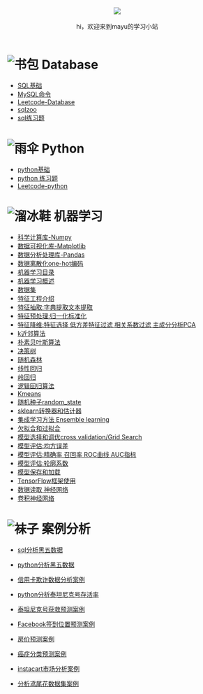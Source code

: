

<br>

<div align="center">
    <br>
    <a href="https://github.com/mayu1031/CS_Notes"> <img src="https://raw.githubusercontent.com/mayu1031/CS_Notes/master/doc/others/icons/%E5%86%AC%E6%97%A5%E8%A3%85%E5%A4%87icon/%E8%80%B3%E7%BD%A9.png"></a>
     <br> <br>
    hi，欢迎来到mayu的学习小站
</div> 

<br/>



![书包][2]  Database
========
- [SQL基础](https://github.com/mayu1031/CS_Notes/blob/master/doc/sql/SQL_Note.md)
- [MySQL命令](https://github.com/mayu1031/CS_Notes/blob/master/doc/sql/MySQL%E5%91%BD%E4%BB%A4.md)
- [Leetcode-Database](https://github.com/mayu1031/CS_Notes/blob/master/doc/sql/LeetCode.md)
- [sqlzoo](https://github.com/mayu1031/CS_Notes/blob/master/doc/sql/zoosql.md)  
- [sql练习题]()


![雨伞][3]  Python
======

- [python基础](https://github.com/mayu1031/CS_Notes/blob/master/doc/python/python_note/readme.md)
- [python 练习题](https://github.com/mayu1031/CS_Notes/tree/master/doc/python/python_note)
- [Leetcode-python](https://github.com/mayu1031/CS_Notes/blob/master/doc/python/leecode/readme.md)



![溜冰鞋][5]  机器学习
======
- [科学计算库-Numpy](https://github.com/mayu1031/CS_Notes/blob/master/doc/%E6%9C%BA%E5%99%A8%E5%AD%A6%E4%B9%A0/python%E7%A7%91%E5%AD%A6%E8%AE%A1%E7%AE%97%E5%BA%93-Numpy/Numpy.md)
- [数据可视化库-Matplotlib](https://github.com/mayu1031/CS_Notes/blob/master/doc/%E6%9C%BA%E5%99%A8%E5%AD%A6%E4%B9%A0/python%E6%95%B0%E6%8D%AE%E5%8F%AF%E8%A7%86%E5%8C%96%E5%BA%93-Matplotlib/Matplotlib.md)
- [数据分析处理库-Pandas](https://github.com/mayu1031/CS_Notes/blob/master/doc/%E6%9C%BA%E5%99%A8%E5%AD%A6%E4%B9%A0/python%E6%95%B0%E6%8D%AE%E5%88%86%E6%9E%90%E5%A4%84%E7%90%86%E5%BA%93-Pandas/Pandas.md)
- [数据离散化one-hot编码](https://github.com/mayu1031/CS_Notes/blob/master/doc/%E6%9C%BA%E5%99%A8%E5%AD%A6%E4%B9%A0/python%E6%95%B0%E6%8D%AE%E5%88%86%E6%9E%90%E5%A4%84%E7%90%86%E5%BA%93-Pandas/%E6%95%B0%E6%8D%AE%E7%A6%BB%E6%95%A3%E5%8C%96one-hot%E7%BC%96%E7%A0%81.md)
- [机器学习目录](https://github.com/mayu1031/CS_Notes/blob/master/doc/%E6%9C%BA%E5%99%A8%E5%AD%A6%E4%B9%A0/%E6%9C%BA%E5%99%A8%E5%AD%A6%E4%B9%A0%E7%9B%AE%E5%BD%95/%E7%9B%AE%E5%BD%95.md)
- [机器学习概述](https://github.com/mayu1031/CS_Notes/blob/master/doc/机器学习/机器学习概述/机器学习概述.md)
- [数据集](https://github.com/mayu1031/CS_Notes/blob/master/doc/%E6%9C%BA%E5%99%A8%E5%AD%A6%E4%B9%A0/%E6%95%B0%E6%8D%AE%E9%9B%86.md)
- [特征工程介绍](https://github.com/mayu1031/CS_Notes/blob/master/doc/%E6%9C%BA%E5%99%A8%E5%AD%A6%E4%B9%A0/%E7%89%B9%E5%BE%81%E5%B7%A5%E7%A8%8B%E4%BB%8B%E7%BB%8D/%E7%89%B9%E5%BE%81%E5%B7%A5%E7%A8%8B%E4%BB%8B%E7%BB%8D.md)
- [特征抽取:字典提取文本提取](https://github.com/mayu1031/CS_Notes/blob/master/doc/%E6%9C%BA%E5%99%A8%E5%AD%A6%E4%B9%A0/%E7%89%B9%E5%BE%81%E6%8A%BD%E5%8F%96/%E7%89%B9%E5%BE%81%E6%8A%BD%E5%8F%96.md)
- [特征预处理:归一化标准化](https://github.com/mayu1031/CS_Notes/blob/master/doc/%E6%9C%BA%E5%99%A8%E5%AD%A6%E4%B9%A0/%E7%89%B9%E5%BE%81%E9%A2%84%E5%A4%84%E7%90%86/%E7%89%B9%E5%BE%81%E9%A2%84%E5%A4%84%E7%90%86.md)
- [特征降维:特征选择 低方差特征过滤 相关系数过滤 主成分分析PCA](https://github.com/mayu1031/CS_Notes/blob/master/doc/%E6%9C%BA%E5%99%A8%E5%AD%A6%E4%B9%A0/%E7%89%B9%E5%BE%81%E9%99%8D%E7%BB%B4PCA/%E7%89%B9%E5%BE%81%E9%99%8D%E7%BB%B4.md)
- [k近邻算法](https://github.com/mayu1031/CS_Notes/blob/master/doc/%E6%9C%BA%E5%99%A8%E5%AD%A6%E4%B9%A0/k%E8%BF%91%E9%82%BB/k-%E8%BF%91%E9%82%BB%E7%AE%97%E6%B3%95%20KNN%E7%AE%97%E6%B3%95.md)
- [朴素贝叶斯算法](https://github.com/mayu1031/CS_Notes/blob/master/doc/%E6%9C%BA%E5%99%A8%E5%AD%A6%E4%B9%A0/%E6%9C%B4%E7%B4%A0%E8%B4%9D%E5%8F%B6%E6%96%AF%E7%AE%97%E6%B3%95/%E6%9C%B4%E7%B4%A0%E8%B4%9D%E5%8F%B6%E6%96%AF%E7%AE%97%E6%B3%95.md)
- [决策树](https://github.com/mayu1031/CS_Notes/blob/master/doc/%E6%9C%BA%E5%99%A8%E5%AD%A6%E4%B9%A0/%E5%86%B3%E7%AD%96%E6%A0%91/%E5%86%B3%E7%AD%96%E6%A0%91.md)
- [随机森林](https://github.com/mayu1031/CS_Notes/blob/master/doc/%E6%9C%BA%E5%99%A8%E5%AD%A6%E4%B9%A0/%E9%9A%8F%E6%9C%BA%E6%A3%AE%E6%9E%97/%E9%9A%8F%E6%9C%BA%E6%A3%AE%E6%9E%97.md)   
- [线性回归](https://github.com/mayu1031/CS_Notes/blob/master/doc/%E6%9C%BA%E5%99%A8%E5%AD%A6%E4%B9%A0/%E7%BA%BF%E6%80%A7%E5%9B%9E%E5%BD%92/%E7%BA%BF%E6%80%A7%E5%9B%9E%E5%BD%92.md)
- [岭回归](https://github.com/mayu1031/CS_Notes/blob/master/doc/%E6%9C%BA%E5%99%A8%E5%AD%A6%E4%B9%A0/%E5%B2%AD%E5%9B%9E%E5%BD%92/%E5%B2%AD%E5%9B%9E%E5%BD%92.md)
- [逻辑回归算法](https://github.com/mayu1031/CS_Notes/blob/master/doc/%E6%9C%BA%E5%99%A8%E5%AD%A6%E4%B9%A0/%E9%80%BB%E8%BE%91%E5%9B%9E%E5%BD%92/%E9%80%BB%E8%BE%91%E5%9B%9E%E5%BD%92%E4%B8%8E%E4%BA%8C%E5%88%86%E7%B1%BB.md) 
- [Kmeans](https://github.com/mayu1031/CS_Notes/blob/master/doc/%E6%9C%BA%E5%99%A8%E5%AD%A6%E4%B9%A0/%E8%81%9A%E7%B1%BB/kmeans.md)
- [随机种子random_state](https://github.com/mayu1031/CS_Notes/blob/master/doc/%E6%9C%BA%E5%99%A8%E5%AD%A6%E4%B9%A0/%E5%85%B3%E4%BA%8Epython%E4%B8%AD%E7%9A%84%E9%9A%8F%E6%9C%BA%E7%A7%8D%E5%AD%90random_state.md)
- [sklearn转换器和估计器](https://github.com/mayu1031/CS_Notes/blob/master/doc/%E6%9C%BA%E5%99%A8%E5%AD%A6%E4%B9%A0/sklearn%E8%BD%AC%E6%8D%A2%E5%99%A8%E5%92%8C%E4%BC%B0%E8%AE%A1%E5%99%A8.md)
- [集成学习方法 Ensemble learning](https://github.com/mayu1031/CS_Notes/blob/master/doc/%E6%9C%BA%E5%99%A8%E5%AD%A6%E4%B9%A0/%E9%9B%86%E6%88%90%E5%AD%A6%E4%B9%A0%E6%96%B9%E6%B3%95%20Ensemble%20learning.md)
- [欠拟合和过拟合](https://github.com/mayu1031/CS_Notes/blob/master/doc/%E6%9C%BA%E5%99%A8%E5%AD%A6%E4%B9%A0/%E6%AC%A0%E6%8B%9F%E5%90%88%E5%92%8C%E8%BF%87%E6%8B%9F%E5%90%88.md)
- [模型选择和调优cross validation/Grid Search](https://github.com/mayu1031/CS_Notes/blob/master/doc/%E6%9C%BA%E5%99%A8%E5%AD%A6%E4%B9%A0/%E6%A8%A1%E5%9E%8B%E9%80%89%E6%8B%A9%E5%92%8C%E8%B0%83%E4%BC%98.md)
- [模型评估:均方误差](https://github.com/mayu1031/CS_Notes/blob/master/doc/%E6%9C%BA%E5%99%A8%E5%AD%A6%E4%B9%A0/%E6%A8%A1%E5%9E%8B%E8%AF%84%E4%BC%B0%E5%9D%87%E6%96%B9%E8%AF%AF%E5%B7%AE.md)
- [模型评估:精确率 召回率 ROC曲线 AUC指标](https://github.com/mayu1031/CS_Notes/blob/master/doc/%E6%9C%BA%E5%99%A8%E5%AD%A6%E4%B9%A0/%E7%B2%BE%E7%A1%AE%E7%8E%87%20%E5%8F%AC%E5%9B%9E%E7%8E%87%20%20ROC%E6%9B%B2%E7%BA%BF%20AUC%E6%8C%87%E6%A0%87.md)
- [模型评估:轮廓系数](https://github.com/mayu1031/CS_Notes/blob/master/doc/%E6%9C%BA%E5%99%A8%E5%AD%A6%E4%B9%A0/%E6%A8%A1%E5%9E%8B%E8%AF%84%E4%BC%B0%E8%BD%AE%E5%BB%93%E7%B3%BB%E6%95%B0.md)
- [模型保存和加载](https://github.com/mayu1031/CS_Notes/blob/master/doc/%E6%9C%BA%E5%99%A8%E5%AD%A6%E4%B9%A0/%E6%A8%A1%E5%9E%8B%E4%BF%9D%E5%AD%98%E5%92%8C%E5%8A%A0%E8%BD%BD.md)
- [TensorFlow框架使用](https://github.com/mayu1031/CS_Notes/tree/master/doc/%E6%9C%BA%E5%99%A8%E5%AD%A6%E4%B9%A0/TensorFlow%E6%A1%86%E6%9E%B6%E4%BD%BF%E7%94%A8)
- [数据读取 神经网络](https://github.com/mayu1031/CS_Notes/tree/master/doc/%E6%9C%BA%E5%99%A8%E5%AD%A6%E4%B9%A0/%E6%95%B0%E6%8D%AE%E8%AF%BB%E5%8F%96%20%E7%A5%9E%E7%BB%8F%E7%BD%91%E7%BB%9C)
- [卷积神经网络](https://github.com/mayu1031/CS_Notes/tree/master/doc/%E6%9C%BA%E5%99%A8%E5%AD%A6%E4%B9%A0/%E5%8D%B7%E7%A7%AF%E7%A5%9E%E7%BB%8F%E7%BD%91%E7%BB%9C)



![袜子][6]  案例分析
======

- [sql分析黑五数据](https://zhuanlan.zhihu.com/p/54273292)
- [python分析黑五数据](https://github.com/mayu1031/CS_Notes/blob/master/doc/%E6%9C%BA%E5%99%A8%E5%AD%A6%E4%B9%A0/%E6%A1%88%E4%BE%8B%E5%88%86%E6%9E%90/%E9%BB%91%E8%89%B2%E6%98%9F%E6%9C%9F%E4%BA%94%E6%95%B0%E6%8D%AE%E5%88%86%E6%9E%90/%E9%BB%91%E8%89%B2%E6%98%9F%E6%9C%9F%E4%BA%94%E6%95%B0%E6%8D%AE%E5%88%86%E6%9E%90.md)
- [信用卡欺诈数据分析案例]()
- [python分析泰坦尼克号存活率](https://github.com/mayu1031/CS_Notes/blob/master/doc/%E6%9C%BA%E5%99%A8%E5%AD%A6%E4%B9%A0/%E6%A1%88%E4%BE%8B%E5%88%86%E6%9E%90/%E6%B3%B0%E5%A1%94%E5%B0%BC%E5%85%8B%E5%8F%B7/python%E5%88%86%E6%9E%90%E6%B3%B0%E5%9D%A6%E5%B0%BC%E5%85%8B%E5%8F%B7%E5%AD%98%E6%B4%BB.md)
- [泰坦尼克号获救预测案例](https://github.com/mayu1031/CS_Notes/blob/master/doc/%E6%9C%BA%E5%99%A8%E5%AD%A6%E4%B9%A0/%E6%A1%88%E4%BE%8B%E5%88%86%E6%9E%90/%E6%B3%B0%E5%A1%94%E5%B0%BC%E5%85%8B%E5%8F%B7/README.md)
- [Facebook签到位置预测案例](https://github.com/mayu1031/CS_Notes/blob/master/doc/%E6%9C%BA%E5%99%A8%E5%AD%A6%E4%B9%A0/%E6%A1%88%E4%BE%8B%E5%88%86%E6%9E%90/facebook%E7%AD%BE%E5%88%B0%E4%BD%8D%E7%BD%AE%E9%A2%84%E6%B5%8B.md)
- [房价预测案例](https://github.com/mayu1031/CS_Notes/blob/master/doc/%E6%9C%BA%E5%99%A8%E5%AD%A6%E4%B9%A0/%E6%A1%88%E4%BE%8B%E5%88%86%E6%9E%90/%E6%A1%88%E4%BE%8B%E6%B3%A2%E5%A3%AB%E9%A1%BF%E6%88%BF%E4%BB%B7%E9%A2%84%E6%B5%8B.md)
- [癌症分类预测案例](https://github.com/mayu1031/CS_Notes/blob/master/doc/%E6%9C%BA%E5%99%A8%E5%AD%A6%E4%B9%A0/%E6%A1%88%E4%BE%8B%E5%88%86%E6%9E%90/%E7%99%8C%E7%97%87%E5%88%86%E7%B1%BB%E9%A2%84%E6%B5%8B.md)
- [instacart市场分析案例](https://github.com/mayu1031/CS_Notes/blob/master/doc/%E6%9C%BA%E5%99%A8%E5%AD%A6%E4%B9%A0/%E6%A1%88%E4%BE%8B%E5%88%86%E6%9E%90/instacart%E5%B8%82%E5%9C%BA%E5%88%86%E6%9E%90.md)
- [分析鸢尾花数据集案例](https://github.com/mayu1031/CS_Notes/blob/master/doc/%E6%9C%BA%E5%99%A8%E5%AD%A6%E4%B9%A0/%E6%A1%88%E4%BE%8B%E5%88%86%E6%9E%90/%E5%88%86%E6%9E%90%E9%B8%A2%E5%B0%BE%E8%8A%B1%E6%95%B0%E6%8D%AE%E9%9B%86.md)

  [1]: https://raw.githubusercontent.com/mayu1031/CS_Notes/master/doc/others/icons/%E5%86%AC%E6%97%A5%E8%A3%85%E5%A4%87icon/%E8%80%B3%E7%BD%A9.png
  [2]: https://raw.githubusercontent.com/mayu1031/CS_Notes/master/doc/others/icons/%E5%86%AC%E6%97%A5%E8%A3%85%E5%A4%87icon/%E4%B9%A6%E5%8C%85.png
  [3]: https://raw.githubusercontent.com/mayu1031/CS_Notes/master/doc/others/icons/%E5%86%AC%E6%97%A5%E8%A3%85%E5%A4%87icon/%E9%9B%A8%E4%BC%9E3.png

  [4]:
https://raw.githubusercontent.com/mayu1031/CS_Notes/master/doc/others/icons/%E5%86%AC%E6%97%A5%E8%A3%85%E5%A4%87icon/%E7%9F%AD%E6%A3%89%E8%A2%84.png
  [5]: https://raw.githubusercontent.com/mayu1031/CS_Notes/master/doc/others/icons/%E5%86%AC%E6%97%A5%E8%A3%85%E5%A4%87icon/%E6%BA%9C%E5%86%B0%E9%9E%8B2.png
  
  [6]: 
  https://raw.githubusercontent.com/mayu1031/CS_Notes/master/doc/others/icons/%E5%86%AC%E6%97%A5%E8%A3%85%E5%A4%87icon/%E8%A2%9C%E5%AD%90.png
